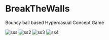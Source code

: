 # BreakTheWalls

Bouncy ball based Hypercasual Concept Game


![sss](https://user-images.githubusercontent.com/47754244/203745495-8b9b153e-ad0c-433e-8e46-be8d5180cef8.png)
![ss2](https://user-images.githubusercontent.com/47754244/203745498-e039a2fc-a8ee-4890-8d16-defab44c1ab2.png)
![ss3](https://user-images.githubusercontent.com/47754244/203745500-6e6b6457-f917-4223-9b92-52faad4d75f9.png)
![ss4](https://user-images.githubusercontent.com/47754244/203745728-46359979-076b-40af-9b97-52e6968531af.png)
 
 
